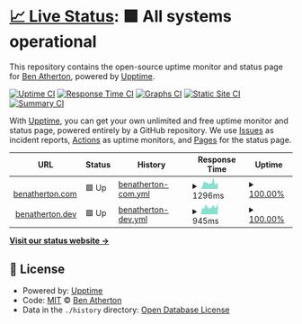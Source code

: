 # [📈 Live Status](https://demo.upptime.js.org): <!--live status--> **🟩 All systems operational**

This repository contains the open-source uptime monitor and status page for [Ben Atherton](https://demo.upptime.js.org), powered by [Upptime](https://github.com/upptime/upptime).

[![Uptime CI](https://github.com/Ben-Atherton/upptime/workflows/Uptime%20CI/badge.svg)](https://github.com/Ben-Atherton/upptime/actions?query=workflow%3A%22Uptime+CI%22)
[![Response Time CI](https://github.com/Ben-Atherton/upptime/workflows/Response%20Time%20CI/badge.svg)](https://github.com/Ben-Atherton/upptime/actions?query=workflow%3A%22Response+Time+CI%22)
[![Graphs CI](https://github.com/Ben-Atherton/upptime/workflows/Graphs%20CI/badge.svg)](https://github.com/Ben-Atherton/upptime/actions?query=workflow%3A%22Graphs+CI%22)
[![Static Site CI](https://github.com/Ben-Atherton/upptime/workflows/Static%20Site%20CI/badge.svg)](https://github.com/Ben-Atherton/upptime/actions?query=workflow%3A%22Static+Site+CI%22)
[![Summary CI](https://github.com/Ben-Atherton/upptime/workflows/Summary%20CI/badge.svg)](https://github.com/Ben-Atherton/upptime/actions?query=workflow%3A%22Summary+CI%22)

With [Upptime](https://upptime.js.org), you can get your own unlimited and free uptime monitor and status page, powered entirely by a GitHub repository. We use [Issues](https://github.com/Ben-Atherton/upptime/issues) as incident reports, [Actions](https://github.com/Ben-Atherton/upptime/actions) as uptime monitors, and [Pages](https://demo.upptime.js.org) for the status page.

<!--start: status pages-->
<!-- This summary is generated by Upptime (https://github.com/upptime/upptime) -->
<!-- Do not edit this manually, your changes will be overwritten -->
<!-- prettier-ignore -->
| URL | Status | History | Response Time | Uptime |
| --- | ------ | ------- | ------------- | ------ |
| <img alt="" src="https://favicons.githubusercontent.com/www.benatherton.com" height="13"> [benatherton.com](https://www.benatherton.com) | 🟩 Up | [benatherton-com.yml](https://github.com/Ben-Atherton/upptime/commits/HEAD/history/benatherton-com.yml) | <details><summary><img alt="Response time graph" src="./graphs/benatherton-com/response-time-week.png" height="20"> 1296ms</summary><br><a href="https://status.benatherton.com/history/benatherton-com"><img alt="Response time 1296" src="https://img.shields.io/endpoint?url=https%3A%2F%2Fraw.githubusercontent.com%2FBen-Atherton%2Fupptime%2FHEAD%2Fapi%2Fbenatherton-com%2Fresponse-time.json"></a><br><a href="https://status.benatherton.com/history/benatherton-com"><img alt="24-hour response time 1261" src="https://img.shields.io/endpoint?url=https%3A%2F%2Fraw.githubusercontent.com%2FBen-Atherton%2Fupptime%2FHEAD%2Fapi%2Fbenatherton-com%2Fresponse-time-day.json"></a><br><a href="https://status.benatherton.com/history/benatherton-com"><img alt="7-day response time 1296" src="https://img.shields.io/endpoint?url=https%3A%2F%2Fraw.githubusercontent.com%2FBen-Atherton%2Fupptime%2FHEAD%2Fapi%2Fbenatherton-com%2Fresponse-time-week.json"></a><br><a href="https://status.benatherton.com/history/benatherton-com"><img alt="30-day response time 1296" src="https://img.shields.io/endpoint?url=https%3A%2F%2Fraw.githubusercontent.com%2FBen-Atherton%2Fupptime%2FHEAD%2Fapi%2Fbenatherton-com%2Fresponse-time-month.json"></a><br><a href="https://status.benatherton.com/history/benatherton-com"><img alt="1-year response time 1296" src="https://img.shields.io/endpoint?url=https%3A%2F%2Fraw.githubusercontent.com%2FBen-Atherton%2Fupptime%2FHEAD%2Fapi%2Fbenatherton-com%2Fresponse-time-year.json"></a></details> | <details><summary><a href="https://status.benatherton.com/history/benatherton-com">100.00%</a></summary><a href="https://status.benatherton.com/history/benatherton-com"><img alt="All-time uptime 100.00%" src="https://img.shields.io/endpoint?url=https%3A%2F%2Fraw.githubusercontent.com%2FBen-Atherton%2Fupptime%2FHEAD%2Fapi%2Fbenatherton-com%2Fuptime.json"></a><br><a href="https://status.benatherton.com/history/benatherton-com"><img alt="24-hour uptime 100.00%" src="https://img.shields.io/endpoint?url=https%3A%2F%2Fraw.githubusercontent.com%2FBen-Atherton%2Fupptime%2FHEAD%2Fapi%2Fbenatherton-com%2Fuptime-day.json"></a><br><a href="https://status.benatherton.com/history/benatherton-com"><img alt="7-day uptime 100.00%" src="https://img.shields.io/endpoint?url=https%3A%2F%2Fraw.githubusercontent.com%2FBen-Atherton%2Fupptime%2FHEAD%2Fapi%2Fbenatherton-com%2Fuptime-week.json"></a><br><a href="https://status.benatherton.com/history/benatherton-com"><img alt="30-day uptime 100.00%" src="https://img.shields.io/endpoint?url=https%3A%2F%2Fraw.githubusercontent.com%2FBen-Atherton%2Fupptime%2FHEAD%2Fapi%2Fbenatherton-com%2Fuptime-month.json"></a><br><a href="https://status.benatherton.com/history/benatherton-com"><img alt="1-year uptime 100.00%" src="https://img.shields.io/endpoint?url=https%3A%2F%2Fraw.githubusercontent.com%2FBen-Atherton%2Fupptime%2FHEAD%2Fapi%2Fbenatherton-com%2Fuptime-year.json"></a></details>
| <img alt="" src="https://favicons.githubusercontent.com/www.benatherton.dev" height="13"> [benatherton.dev](https://www.benatherton.dev) | 🟩 Up | [benatherton-dev.yml](https://github.com/Ben-Atherton/upptime/commits/HEAD/history/benatherton-dev.yml) | <details><summary><img alt="Response time graph" src="./graphs/benatherton-dev/response-time-week.png" height="20"> 945ms</summary><br><a href="https://status.benatherton.com/history/benatherton-dev"><img alt="Response time 945" src="https://img.shields.io/endpoint?url=https%3A%2F%2Fraw.githubusercontent.com%2FBen-Atherton%2Fupptime%2FHEAD%2Fapi%2Fbenatherton-dev%2Fresponse-time.json"></a><br><a href="https://status.benatherton.com/history/benatherton-dev"><img alt="24-hour response time 1308" src="https://img.shields.io/endpoint?url=https%3A%2F%2Fraw.githubusercontent.com%2FBen-Atherton%2Fupptime%2FHEAD%2Fapi%2Fbenatherton-dev%2Fresponse-time-day.json"></a><br><a href="https://status.benatherton.com/history/benatherton-dev"><img alt="7-day response time 945" src="https://img.shields.io/endpoint?url=https%3A%2F%2Fraw.githubusercontent.com%2FBen-Atherton%2Fupptime%2FHEAD%2Fapi%2Fbenatherton-dev%2Fresponse-time-week.json"></a><br><a href="https://status.benatherton.com/history/benatherton-dev"><img alt="30-day response time 945" src="https://img.shields.io/endpoint?url=https%3A%2F%2Fraw.githubusercontent.com%2FBen-Atherton%2Fupptime%2FHEAD%2Fapi%2Fbenatherton-dev%2Fresponse-time-month.json"></a><br><a href="https://status.benatherton.com/history/benatherton-dev"><img alt="1-year response time 945" src="https://img.shields.io/endpoint?url=https%3A%2F%2Fraw.githubusercontent.com%2FBen-Atherton%2Fupptime%2FHEAD%2Fapi%2Fbenatherton-dev%2Fresponse-time-year.json"></a></details> | <details><summary><a href="https://status.benatherton.com/history/benatherton-dev">100.00%</a></summary><a href="https://status.benatherton.com/history/benatherton-dev"><img alt="All-time uptime 100.00%" src="https://img.shields.io/endpoint?url=https%3A%2F%2Fraw.githubusercontent.com%2FBen-Atherton%2Fupptime%2FHEAD%2Fapi%2Fbenatherton-dev%2Fuptime.json"></a><br><a href="https://status.benatherton.com/history/benatherton-dev"><img alt="24-hour uptime 100.00%" src="https://img.shields.io/endpoint?url=https%3A%2F%2Fraw.githubusercontent.com%2FBen-Atherton%2Fupptime%2FHEAD%2Fapi%2Fbenatherton-dev%2Fuptime-day.json"></a><br><a href="https://status.benatherton.com/history/benatherton-dev"><img alt="7-day uptime 100.00%" src="https://img.shields.io/endpoint?url=https%3A%2F%2Fraw.githubusercontent.com%2FBen-Atherton%2Fupptime%2FHEAD%2Fapi%2Fbenatherton-dev%2Fuptime-week.json"></a><br><a href="https://status.benatherton.com/history/benatherton-dev"><img alt="30-day uptime 100.00%" src="https://img.shields.io/endpoint?url=https%3A%2F%2Fraw.githubusercontent.com%2FBen-Atherton%2Fupptime%2FHEAD%2Fapi%2Fbenatherton-dev%2Fuptime-month.json"></a><br><a href="https://status.benatherton.com/history/benatherton-dev"><img alt="1-year uptime 100.00%" src="https://img.shields.io/endpoint?url=https%3A%2F%2Fraw.githubusercontent.com%2FBen-Atherton%2Fupptime%2FHEAD%2Fapi%2Fbenatherton-dev%2Fuptime-year.json"></a></details>

<!--end: status pages-->

[**Visit our status website →**](https://demo.upptime.js.org)

## 📄 License

- Powered by: [Upptime](https://github.com/upptime/upptime)
- Code: [MIT](./LICENSE) © [Ben Atherton](https://demo.upptime.js.org)
- Data in the `./history` directory: [Open Database License](https://opendatacommons.org/licenses/odbl/1-0/)
